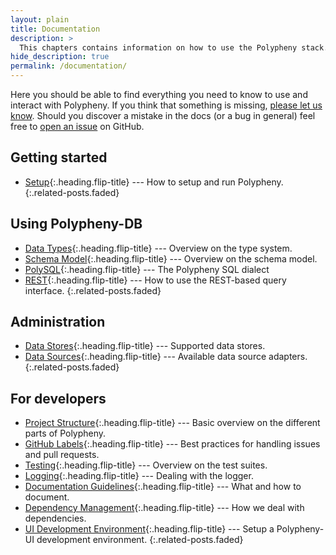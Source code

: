 ```yaml
---
layout: plain
title: Documentation
description: >
  This chapters contains information on how to use the Polypheny stack.
hide_description: true
permalink: /documentation/
---
```


Here you should be able to find everything you need to know to use and interact with Polypheny. If you think that something is missing, [please let us know](https://github.com/polypheny/Website/issues). Should you discover a mistake in the docs (or a bug in general) feel free to [open an issue](https://github.com/polypheny/Website/issues) on GitHub.


## Getting started
* [Setup]{:.heading.flip-title} --- How to setup and run Polypheny.
{:.related-posts.faded}


## Using Polypheny-DB
* [Data Types]{:.heading.flip-title} --- Overview on the type system.
* [Schema Model]{:.heading.flip-title} --- Overview on the schema model.
* [PolySQL]{:.heading.flip-title} --- The Polypheny SQL dialect
* [REST]{:.heading.flip-title} --- How to use the REST-based query interface.
{:.related-posts.faded}


## Administration
* [Data Stores]{:.heading.flip-title} --- Supported data stores.
* [Data Sources]{:.heading.flip-title} --- Available data source adapters.
{:.related-posts.faded}


## For developers
* [Project Structure]{:.heading.flip-title} --- Basic overview on the different parts of Polypheny.
* [GitHub Labels]{:.heading.flip-title} --- Best practices for handling issues and pull requests.
* [Testing]{:.heading.flip-title} --- Overview on the test suites.
* [Logging]{:.heading.flip-title} --- Dealing with the logger.
* [Documentation Guidelines]{:.heading.flip-title} --- What and how to document.
* [Dependency Management]{:.heading.flip-title} --- How we deal with dependencies.
* [UI Development Environment]{:.heading.flip-title} --- Setup a Polypheny-UI development environment.
{:.related-posts.faded}


[Setup]: Setup.md

[Data Types]: Types.md
[Schema Model]: SchemaModel.md
[PolySQL]: PolySQL/README.md
[REST]: REST/README.md

[Data Stores]: Stores/README.md
[Data Sources]: Sources/README.md

[Project Structure]: ProjectStructure.md
[GitHub Labels]: Labels.md
[Testing]: Testing.md
[Logging]: Logging.md
[Documentation Guidelines]: Documentation.md
[Dependency Management]: Dependencies.md
[UI Development Environment]: UI-Dev-Env.md

